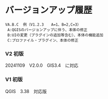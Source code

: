 # バージョンアップ履歴 
    VA.B.C  例（V1.2.3　　A=1、B=2,C=3）  
     A:QGISのバージョンアップに伴う、本体の修正  
     B:UIの変更（プラグインの追加等含む）、本体の機能追加  
     C:プロファイル・プラグイン、本体の修正  
### V2 初版  
20241109　V2.0.0　GIS3.4　に対応  
### V1 初版  
QGIS　3.38　対応版
